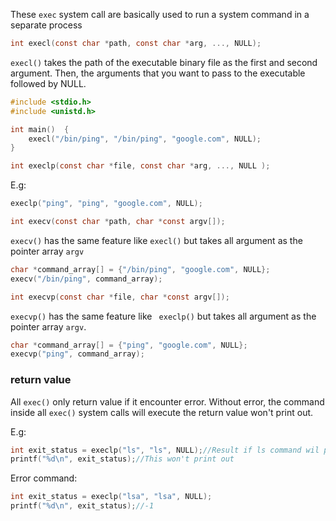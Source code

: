 These ``exec`` system call are basically used to run a system command in a separate process

```c
int execl(const char *path, const char *arg, ..., NULL);
```

``execl()`` takes the path of the executable binary file as the first and second argument. Then, the arguments that you want to pass to the executable followed by NULL.

```c
#include <stdio.h>
#include <unistd.h>

int main()  {
	execl("/bin/ping", "/bin/ping", "google.com", NULL);
}
```

```c
int execlp(const char *file, const char *arg, ..., NULL );
```

E.g:

```c
execlp("ping", "ping", "google.com", NULL);
```

```c
int execv(const char *path, char *const argv[]);
```

``execv()`` has the same feature like ``execl()`` but takes all argument as the pointer array ``argv``

```c
char *command_array[] = {"/bin/ping", "google.com", NULL};
execv("/bin/ping", command_array);
```

```c
int execvp(const char *file, char *const argv[]);
```

``execvp()`` has the same feature like `` execlp()`` but takes all argument as the pointer array ``argv``. 

```c
char *command_array[] = {"ping", "google.com", NULL};
execvp("ping", command_array);
```
### return value

All ``exec()`` only return value if it encounter error. Without error, the command inside all ``exec()`` system calls will execute the return value won't print out.

E.g:

```c
int exit_status = execlp("ls", "ls", NULL);//Result if ls command wil print out
printf("%d\n", exit_status);//This won't print out
```

Error command:
```c
int exit_status = execlp("lsa", "lsa", NULL);
printf("%d\n", exit_status);//-1
```

